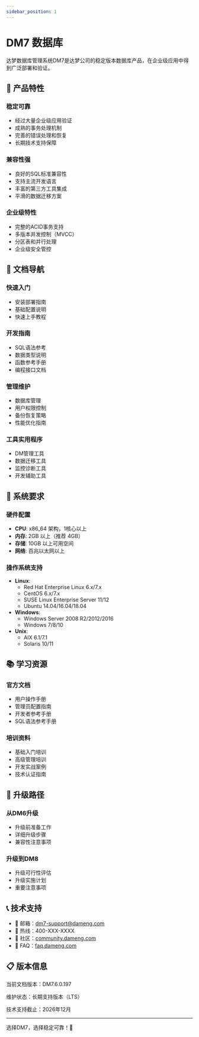 ```yaml
---
sidebar_position: 1
---
```


# DM7 数据库

达梦数据库管理系统DM7是达梦公司的稳定版本数据库产品，在企业级应用中得到广泛部署和验证。

## 🌟 产品特性

### 稳定可靠
- 经过大量企业级应用验证
- 成熟的事务处理机制
- 完善的错误处理和恢复
- 长期技术支持保障

### 兼容性强
- 良好的SQL标准兼容性
- 支持主流开发语言
- 丰富的第三方工具集成
- 平滑的数据迁移方案

### 企业级特性
- 完整的ACID事务支持
- 多版本并发控制（MVCC）
- 分区表和并行处理
- 企业级安全管控

## 📖 文档导航

### 快速入门
- 安装部署指南
- 基础配置说明
- 快速上手教程

### 开发指南
- SQL语法参考
- 数据类型说明
- 函数参考手册
- 编程接口文档

### 管理维护
- 数据库管理
- 用户权限控制
- 备份恢复策略
- 性能优化指南

### 工具实用程序
- DM管理工具
- 数据迁移工具
- 监控诊断工具
- 开发辅助工具

## 🔧 系统要求

### 硬件配置
- **CPU**: x86_64 架构，1核心以上
- **内存**: 2GB 以上（推荐 4GB）
- **存储**: 10GB 以上可用空间
- **网络**: 百兆以太网以上

### 操作系统支持
- **Linux**: 
  - Red Hat Enterprise Linux 6.x/7.x
  - CentOS 6.x/7.x
  - SUSE Linux Enterprise Server 11/12
  - Ubuntu 14.04/16.04/18.04
- **Windows**: 
  - Windows Server 2008 R2/2012/2016
  - Windows 7/8/10
- **Unix**: 
  - AIX 6.1/7.1
  - Solaris 10/11

## 📚 学习资源

### 官方文档
- 用户操作手册
- 管理员配置指南
- 开发者参考手册
- SQL语法参考手册

### 培训资料
- 基础入门培训
- 高级管理培训
- 开发实战案例
- 技术认证指南

## 🔄 升级路径

### 从DM6升级
- 升级前准备工作
- 详细升级步骤
- 兼容性注意事项

### 升级到DM8
- 升级可行性评估
- 升级实施计划
- 重要注意事项

## 📞 技术支持

- 📧 邮箱：dm7-support@dameng.com
- 📱 热线：400-XXX-XXXX
- 💬 社区：[community.dameng.com](https://community.dameng.com)
- 📖 FAQ：[faq.dameng.com](https://faq.dameng.com)

## 📋 版本信息

当前文档版本：DM7.6.0.197

维护状态：长期支持版本（LTS）

技术支持截止：2026年12月

---

选择DM7，选择稳定可靠！💪